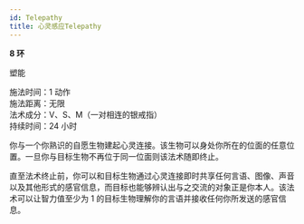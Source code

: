 ```yaml
---
id: Telepathy
title: 心灵感应Telepathy
---
```


**8 环**

塑能

施法时间：1 动作  
施法距离：无限  
法术成分：V、S、M（一对相连的银戒指）  
持续时间：24 小时

你与一个你熟识的自愿生物建起心灵连接。该生物可以身处你所在的位面的任意位置。一旦你与目标生物不再位于同一位面则该法术随即终止。

直至法术终止前，你可以和目标生物通过心灵连接即时共享任何言语、图像、声音以及其他形式的感官信息，而目标也能够辨认出与之交流的对象正是你本人。该法术可以让智力值至少为 1 的目标生物理解你的言语并接收任何你所发送的感官信息。
